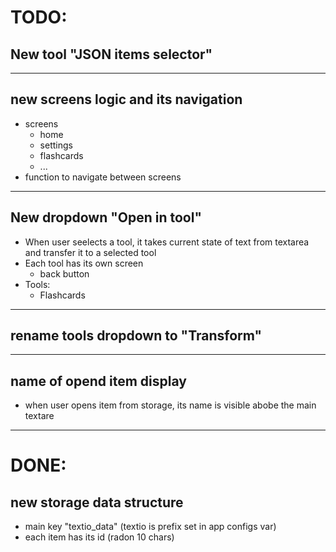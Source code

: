 # TODO:

## New tool "JSON items selector"

------

## new screens logic and its navigation
- screens
  - home
  - settings
  - flashcards
  - ...
- function to navigate between screens

-----

## New dropdown "Open in tool"
- When user seelects a tool, it takes current state of text from textarea and transfer it to a selected tool
- Each tool has its own screen
  - back button
- Tools:
  - Flashcards

-----

## rename tools dropdown to "Transform"

-----

## name of opend item display
- when user opens item from storage, its name is visible abobe the main textare

-----

# DONE:

## new storage data structure
- main key "textio_data" (textio is prefix set in app configs var)
- each item has its id (radon 10 chars)